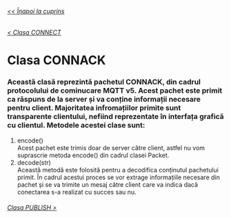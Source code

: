 ###### [<< Înapoi la cuprins](../Cuprins.md)
###### [< Clasa CONNECT](07.%20CONNECT.md)
# Clasa CONNACK
### Această clasă reprezintă pachetul CONNACK, din cadrul protocolului de cominucare MQTT v5. Acest pachet este primit ca răspuns de la server și va conține informații necesare pentru client. Majoritatea infromațiilor primite sunt transparente clientului, nefiind reprezentate în interfața grafică cu clientul. Metodele acestei clase sunt:
1. encode()  
Acest pachet este trimis doar de server către client, astfel nu vom suprascrie metoda encode() din cadrul clasei Packet.
2. decode(str)  
Această metodă este folosită pentru a decodifica conținutul pachetului primit. În cadrul acestui proces se vor extrage informațiile necesare din pachet și se va trimite un mesaj către client care va indica dacă conectarea s-a realizat cu succes sau nu.
###### [Clasa PUBLISH >](09.%20PUBLISH.md)
